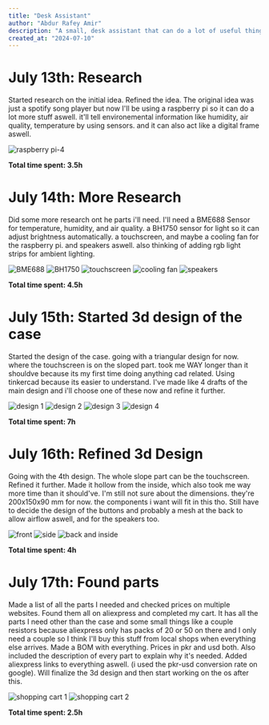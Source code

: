 ```yaml
---
title: "Desk Assistant"
author: "Abdur Rafey Amir"
description: "A small, desk assistant that can do a lot of useful things like playing songs from spotify."
created_at: "2024-07-10"
---
```


# July 13th: Research

Started research on the initial idea. Refined the idea. The original idea was just a spotify song player but now I'll be using a raspberry pi so it can do a lot more stuff aswell. it'll tell environemental information like humidity, air quality, temperature by using sensors. and it can also act like a digital frame aswell.

![raspberry pi-4](image.png)

**Total time spent: 3.5h**

# July 14th: More Research

Did some more research ont he parts i'll need. I'll need a BME688 Sensor for temperature, humidity, and air quality. a BH1750 sensor for light so it can adjust brightness automatically. a touchscreen, and maybe a cooling fan for the raspberry pi. and speakers aswell. also thinking of adding rgb light strips for ambient lighting.

![BME688](image-1.png)
![BH1750](image-2.png)
![touchscreen](image-3.png)
![cooling fan](image-4.png)
![speakers](image-5.png)

**Total time spent: 4.5h**

# July 15th: Started 3d design of the case

Started the design of the case. going with a triangular design for now. where the touchscreen is on the sloped part. took me WAY longer than it shouldve because its my first time doing anything cad related. Using tinkercad because its easier to understand. I've made like 4 drafts of the main design and i'll choose one of these now and refine it further.

![design 1](1.png)
![design 2](2.png)
![design 3](3.png)
![design 4](4.png)

**Total time spent: 7h**

# July 16th: Refined 3d Design

Going with the 4th design. The whole slope part can be the touchscreen. Refined it further. Made it hollow from the inside, which also took me way more time than it should've. I'm still not sure about the dimensions. they're 200x150x90 mm for now. the components i want will fit in this tho. Still have to decide the design of the buttons and probably a mesh at the back to allow airflow aswell, and for the speakers too.


![front](image-6.png)
![side](image-7.png)
![back and inside](image-8.png)

**Total time spent: 4h**

# July 17th: Found parts

Made a list of all the parts I needed and checked prices on multiple websites. Found them all on aliexpress and completed my cart. It has all the parts I need other than the case and some small things like a couple resistors because aliexpress only has packs of 20 or 50 on there and I only need a couple so I think I'll buy this stuff from local shops when everything else arrives. Made a BOM with everything. Prices in pkr and usd both. Also included the description of every part to explain why it's needed. Added aliexpress links to everything aswell. (i used the pkr-usd conversion rate on google). Will finalize the 3d design and then start working on the os after this.

![shopping cart 1](image-9.png)
![shopping cart 2](image-11.png)

**Total time spent: 2.5h**